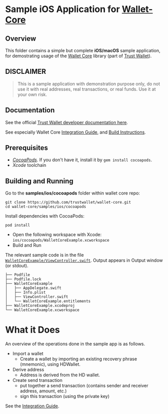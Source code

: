 # Sample iOS Application for [Wallet-Core](https://github.com/trustwallet/wallet-core)

## Overview

This folder contains a simple but complete **iOS/macOS** sample application, for
demostrating usage of the
[Wallet Core](https://github.com/trustwallet/wallet-core) library (part of
[Trust Wallet](https://trustwallet.com)).

## DISCLAIMER

> This is a sample application with demonstration purpose only, do not use it
> with real addresses, real transactions, or real funds. Use it at your own
> risk.

## Documentation

See the official
[Trust Wallet developer documentation here](https://developer.trustwallet.com).

See especially Wallet Core
[Integration Guide](https://developer.trustwallet.com/wallet-core/integration-guide),
and
[Build Instructions](https://developer.trustwallet.com/wallet-core/building).

## Prerequisites

- [_CocoaPods_](https://cocoapods.org/). If you don't have it, install it by
  `gem install cocoapods`.
- _Xcode_ toolchain

## Building and Running

Go to the **samples/ios/cocoapods** folder within wallet core repo:

```shell
git clone https://github.com/trustwallet/wallet-core.git
cd wallet-core/samples/ios/cocoapods
```

Install dependencies with CocoaPods:

```shell
pod install
```

- Open the following workspace with Xcode:
  `ios/cocoapods/WalletCoreExample.xcworkspace`
- Build and Run

The relevant sample code is in the file
[`WalletCoreExample/ViewController.swift`](https://github.com/trustwallet/wallet-core/blob/master/samples/ios/cocoapods/WalletCoreExample/ViewController.swift).
Output appears in Output window (or stdout).

```
├── Podfile
├── Podfile.lock
├── WalletCoreExample
│   ├── AppDelegate.swift
│   ├── Info.plist
│   ├── ViewController.swift
│   └── WalletCoreExample.entitlements
├── WalletCoreExample.xcodeproj
└── WalletCoreExample.xcworkspace
```

# What it Does

An overview of the operations done in the sample app is as follows.

- Import a wallet
  - Create a wallet by importing an existing recovery phrase (mnemonic), using
    HDWallet.
- Derive address
  - Address is derived from the HD wallet.
- Create send transaction
  - put together a send transaction (contains sender and receiver address,
    amount, etc.)
  - sign this transaction (using the private key)

See the
[Integration Guide](https://developer.trustwallet.com/wallet-core/integration-guide).
